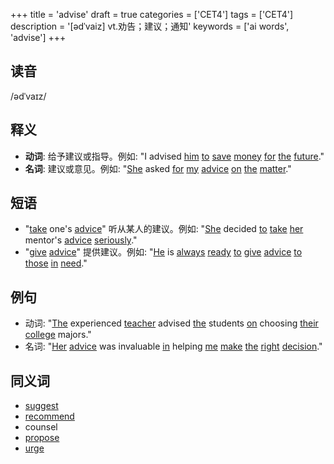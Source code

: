 +++
title = 'advise'
draft = true
categories = ['CET4']
tags = ['CET4']
description = '[ədˈvaiz] vt.劝告；建议；通知'
keywords = ['ai words', 'advise']
+++

## 读音
/ədˈvaɪz/

## 释义
- **动词**: 给予建议或指导。例如: "I advised [him](/zh/post/him/) [to](/zh/post/to/) [save](/zh/post/save/) [money](/zh/post/money/) [for](/zh/post/for/) [the](/zh/post/the/) [future](/zh/post/future/)."
- **名词**: 建议或意见。例如: "[She](/zh/post/she/) asked [for](/zh/post/for/) [my](/zh/post/my/) [advice](/zh/post/advice/) [on](/zh/post/on/) [the](/zh/post/the/) [matter](/zh/post/matter/)."

## 短语
- "[take](/zh/post/take/) one's [advice](/zh/post/advice/)" 听从某人的建议。例如: "[She](/zh/post/she/) decided [to](/zh/post/to/) [take](/zh/post/take/) [her](/zh/post/her/) mentor's [advice](/zh/post/advice/) [seriously](/zh/post/seriously/)."
- "[give](/zh/post/give/) [advice](/zh/post/advice/)" 提供建议。例如: "[He](/zh/post/he/) is [always](/zh/post/always/) [ready](/zh/post/ready/) [to](/zh/post/to/) [give](/zh/post/give/) [advice](/zh/post/advice/) [to](/zh/post/to/) [those](/zh/post/those/) [in](/zh/post/in/) [need](/zh/post/need/)."

## 例句
- 动词: "[The](/zh/post/the/) experienced [teacher](/zh/post/teacher/) advised [the](/zh/post/the/) students [on](/zh/post/on/) choosing [their](/zh/post/their/) [college](/zh/post/college/) majors."
- 名词: "[Her](/zh/post/her/) [advice](/zh/post/advice/) was invaluable [in](/zh/post/in/) helping [me](/zh/post/me/) [make](/zh/post/make/) [the](/zh/post/the/) [right](/zh/post/right/) [decision](/zh/post/decision/)."

## 同义词
- [suggest](/zh/post/suggest/)
- [recommend](/zh/post/recommend/)
- counsel
- [propose](/zh/post/propose/)
- [urge](/zh/post/urge/)
